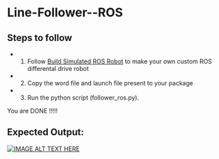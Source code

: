 # Line-Follower--ROS

## Steps to follow

- 1. Follow [Build Simulated ROS Robot](http://moorerobots.com/blog/) to make your own custom ROS  differental drive robot

- 2. Copy the word file and launch file present to your package

- 3. Run the python script (follower_ros.py). 

You are DONE !!!!!

## Expected Output:
[![IMAGE ALT TEXT HERE](https://img.youtube.com/vi/PVIK_WIIwCY/0.jpg)](https://www.youtube.com/watch?v=PVIK_WIIwCY)
